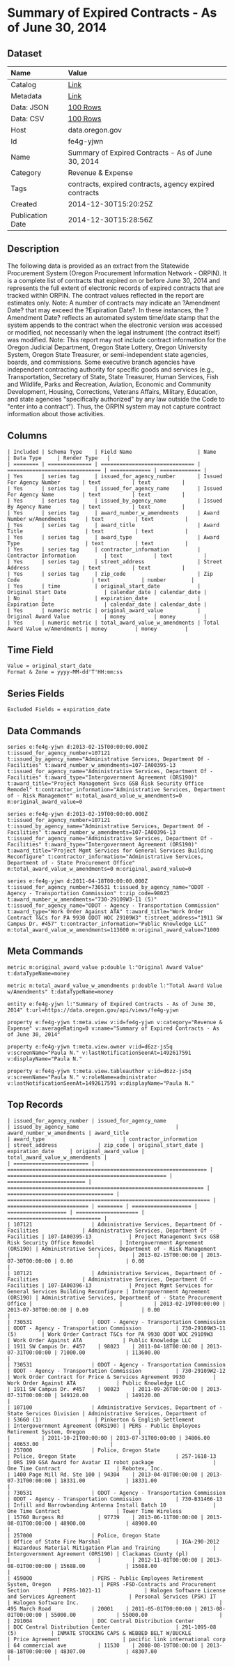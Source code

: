 # Summary of Expired Contracts - As of June 30, 2014

## Dataset

| Name | Value |
| :--- | :---- |
| Catalog | [Link](https://catalog.data.gov/dataset/summary-of-expired-contracts-as-of-june-30-2014-e4ba0) |
| Metadata | [Link](https://data.oregon.gov/api/views/fe4g-yjwn) |
| Data: JSON | [100 Rows](https://data.oregon.gov/api/views/fe4g-yjwn/rows.json?max_rows=100) |
| Data: CSV | [100 Rows](https://data.oregon.gov/api/views/fe4g-yjwn/rows.csv?max_rows=100) |
| Host | data.oregon.gov |
| Id | fe4g-yjwn |
| Name | Summary of Expired Contracts - As of June 30, 2014 |
| Category | Revenue & Expense |
| Tags | contracts, expired contracts, agency expired contracts |
| Created | 2014-12-30T15:20:25Z |
| Publication Date | 2014-12-30T15:28:56Z |

## Description

The following data is provided as an extract from the Statewide Procurement System (Oregon Procurement Information Network - ORPIN). It is a complete list of contracts that expired on or before June 30, 2014 and represents the full extent of electronic records of expired contracts that are tracked within ORPIN. The contract values reflected in the report are estimates only. Note: A number of contracts may indicate an ?Amendment Date? that may exceed the ?Expiration Date?. In these instances, the ?Amendment Date? reflects an automated system time/date stamp that the system appends to the contract when the electronic version was accessed or modified, not necessarily when the legal instrument (the contract itself) was modified. Note: This report may not include contract information for the Oregon Judicial Department, Oregon State Lottery, Oregon University System, Oregon State Treasurer, or semi-independent state agencies, boards, and commissions. Some executive branch agencies have independent contracting authority for specific goods and services (e.g., Transportation, Secretary of State, State Treasurer, Human Services, Fish and Wildlife, Parks and Recreation, Aviation, Economic and Community Development, Housing, Corrections, Veterans Affairs, Military, Education, and state agencies "specifically authorized" by any law outside the Code to "enter into a contract"). Thus, the ORPIN system may not capture contract information about those activities.

## Columns

```ls
| Included | Schema Type    | Field Name                     | Name                           | Data Type     | Render Type   |
| ======== | ============== | ============================== | ============================== | ============= | ============= |
| Yes      | series tag     | issued_for_agency_number       | Issued For Agency Number       | text          | text          |
| Yes      | series tag     | issued_for_agency_name         | Issued For Agency Name         | text          | text          |
| Yes      | series tag     | issued_by_agency_name          | Issued By Agency Name          | text          | text          |
| Yes      | series tag     | award_number_w_amendments      | Award Number w/Amendments      | text          | text          |
| Yes      | series tag     | award_title                    | Award Title                    | text          | text          |
| Yes      | series tag     | award_type                     | Award Type                     | text          | text          |
| Yes      | series tag     | contractor_information         | Contractor Information         | text          | text          |
| Yes      | series tag     | street_address                 | Street Address                 | text          | text          |
| Yes      | series tag     | zip_code                       | Zip Code                       | text          | number        |
| Yes      | time           | original_start_date            | Original Start Date            | calendar_date | calendar_date |
| No       |                | expiration_date                | Expiration Date                | calendar_date | calendar_date |
| Yes      | numeric metric | original_award_value           | Original Award Value           | money         | money         |
| Yes      | numeric metric | total_award_value_w_amendments | Total Award Value w/Amendments | money         | money         |
```

## Time Field

```ls
Value = original_start_date
Format & Zone = yyyy-MM-dd'T'HH:mm:ss
```

## Series Fields

```ls
Excluded Fields = expiration_date
```

## Data Commands

```ls
series e:fe4g-yjwn d:2013-02-15T00:00:00.000Z t:issued_for_agency_number=107121 t:issued_by_agency_name="Administrative Services, Department Of - Facilities" t:award_number_w_amendments=107-IA00395-13 t:issued_for_agency_name="Administrative Services, Department Of - Facilities" t:award_type="Intergovernment Agreement (ORS190)" t:award_title="Project Management Svcs GSB Risk Security Office Remodel" t:contractor_information="Administrative Services, Department of - Risk Management" m:total_award_value_w_amendments=0 m:original_award_value=0

series e:fe4g-yjwn d:2013-02-19T00:00:00.000Z t:issued_for_agency_number=107121 t:issued_by_agency_name="Administrative Services, Department Of - Facilities" t:award_number_w_amendments=107-IA00396-13 t:issued_for_agency_name="Administrative Services, Department Of - Facilities" t:award_type="Intergovernment Agreement (ORS190)" t:award_title="Project Mgmt Services for General Services Building Reconfigure" t:contractor_information="Administrative Services, Department of - State Procurement Office" m:total_award_value_w_amendments=0 m:original_award_value=0

series e:fe4g-yjwn d:2011-04-18T00:00:00.000Z t:issued_for_agency_number=730531 t:issued_by_agency_name="ODOT - Agency - Transportation Commission" t:zip_code=98023 t:award_number_w_amendments="730-29109W3-11 (5)" t:issued_for_agency_name="ODOT - Agency - Transportation Commission" t:award_type="Work Order Against ATA" t:award_title="Work Order Contract T&Cs for PA 9930 ODOT WOC 29109W3" t:street_address="1911 SW Campus Dr. #457" t:contractor_information="Public Knowledge LLC" m:total_award_value_w_amendments=113600 m:original_award_value=71000
```

## Meta Commands

```ls
metric m:original_award_value p:double l:"Original Award Value" t:dataTypeName=money

metric m:total_award_value_w_amendments p:double l:"Total Award Value w/Amendments" t:dataTypeName=money

entity e:fe4g-yjwn l:"Summary of Expired Contracts - As of June 30, 2014" t:url=https://data.oregon.gov/api/views/fe4g-yjwn

property e:fe4g-yjwn t:meta.view v:id=fe4g-yjwn v:category="Revenue & Expense" v:averageRating=0 v:name="Summary of Expired Contracts - As of June 30, 2014"

property e:fe4g-yjwn t:meta.view.owner v:id=d6zz-js5q v:screenName="Paula N." v:lastNotificationSeenAt=1492617591 v:displayName="Paula N."

property e:fe4g-yjwn t:meta.view.tableauthor v:id=d6zz-js5q v:screenName="Paula N." v:roleName=administrator v:lastNotificationSeenAt=1492617591 v:displayName="Paula N."
```

## Top Records

```ls
| issued_for_agency_number | issued_for_agency_name                                           | issued_by_agency_name                               | award_number_w_amendments | award_title                                                     | award_type                         | contractor_information                                            | street_address             | zip_code | original_start_date | expiration_date     | original_award_value | total_award_value_w_amendments | 
| ======================== | ================================================================ | =================================================== | ========================= | =============================================================== | ================================== | ================================================================= | ========================== | ======== | =================== | =================== | ==================== | ============================== | 
| 107121                   | Administrative Services, Department Of - Facilities              | Administrative Services, Department Of - Facilities | 107-IA00395-13            | Project Management Svcs GSB Risk Security Office Remodel        | Intergovernment Agreement (ORS190) | Administrative Services, Department of - Risk Management          |                            |          | 2013-02-15T00:00:00 | 2013-07-30T00:00:00 | 0.00                 | 0.00                           | 
| 107121                   | Administrative Services, Department Of - Facilities              | Administrative Services, Department Of - Facilities | 107-IA00396-13            | Project Mgmt Services for General Services Building Reconfigure | Intergovernment Agreement (ORS190) | Administrative Services, Department of - State Procurement Office |                            |          | 2013-02-19T00:00:00 | 2013-07-30T00:00:00 | 0.00                 | 0.00                           | 
| 730531                   | ODOT - Agency - Transportation Commission                        | ODOT - Agency - Transportation Commission           | 730-29109W3-11 (5)        | Work Order Contract T&Cs for PA 9930 ODOT WOC 29109W3           | Work Order Against ATA             | Public Knowledge LLC                                              | 1911 SW Campus Dr. #457    | 98023    | 2011-04-18T00:00:00 | 2013-07-31T00:00:00 | 71000.00             | 113600.00                      | 
| 730531                   | ODOT - Agency - Transportation Commission                        | ODOT - Agency - Transportation Commission           | 730-29109W2-12            | Work Order Contract for Price & Services Agreement 9930         | Work Order Against ATA             | Public Knowledge LLC                                              | 1911 SW Campus Dr. #457    | 98023    | 2011-09-26T00:00:00 | 2013-07-31T00:00:00 | 149120.00            | 149120.00                      | 
| 107100                   | Administrative Services, Department of - State Services Division | Administrative Services, Department of              | 53660 (1)                 | Pinkerton & English Settlement                                  | Intergovernment Agreement (ORS190) | PERS - Public Employees Retirement System, Oregon                 |                            |          | 2011-10-21T00:00:00 | 2013-07-31T00:00:00 | 34806.00             | 40653.00                       | 
| 257000                   | Police, Oregon State                                             | Police, Oregon State                                | 257-1618-13               | ORS 190 GSA Award for Avatar II robot package                   | One Time Contract                  | Robotex, Inc.                                                     | 1400 Page Mill Rd. Ste 100 | 94304    | 2013-04-01T00:00:00 | 2013-07-31T00:00:00 | 18331.00             | 18331.00                       | 
| 730531                   | ODOT - Agency - Transportation Commission                        | ODOT - Agency - Transportation Commission           | 730-B31466-13             | Infill and Narrowbanding Antenna Install Batch 10               | One Time Contract                  | Tower Time Wireless                                               | 15760 Burgess Rd           | 97739    | 2013-06-11T00:00:00 | 2013-08-01T00:00:00 | 48900.00             | 48900.00                       | 
| 257000                   | Police, Oregon State                                             | Office of State Fire Marshal                        | IGA-290-2012              | Hazardous Material Mitigation Plan and Training                 | Intergovernment Agreement (ORS190) | Clackamas County (pl)                                             |                            |          | 2012-11-01T00:00:00 | 2013-08-01T00:00:00 | 15688.00             | 15688.00                       | 
| 459000                   | PERS - Public Employees Retirement System, Oregon                | PERS -FSD-Contracts and Procurement Section         | PERS-1021-11              | Halogen Software License and Services Agreement                 | Personal Services (PSK) IT         | Halogen Software Inc.                                             | 495 March Road             | 20001    | 2011-05-01T00:00:00 | 2013-08-01T00:00:00 | 55000.00             | 55000.00                       | 
| 291004                   | DOC Central Distribution Center                                  | DOC Central Distribution Center                     | 291-1095-08 (5)           | INMATE STOCKING CAPS & WEBBED BELT W/BUCKLE                     | Price Agreement                    | pacific link international corp                                   | 64 commercial ave          | 11530    | 2008-08-19T00:00:00 | 2013-08-18T00:00:00 | 48307.00             | 48307.00                       | 
```